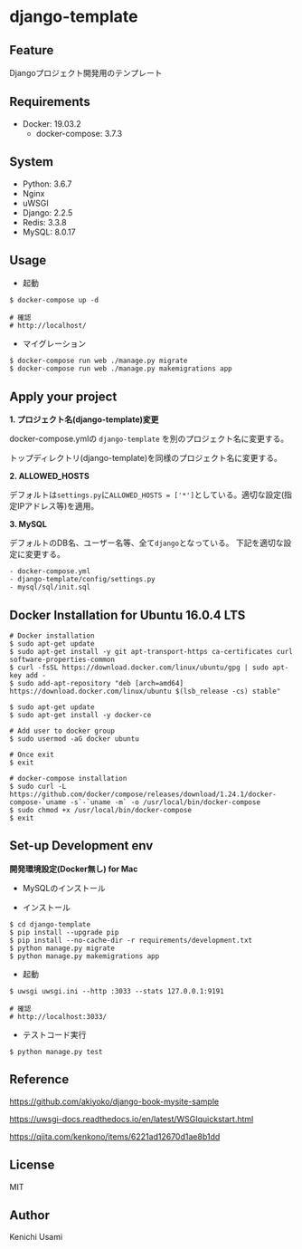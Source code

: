 # django-template

## Feature

Djangoプロジェクト開発用のテンプレート

## Requirements

- Docker: 19.03.2
    - docker-compose: 3.7.3

## System

- Python: 3.6.7
- Nginx
- uWSGI
- Django: 2.2.5
- Redis: 3.3.8
- MySQL: 8.0.17

## Usage

- 起動

```
$ docker-compose up -d

# 確認
# http://localhost/
```

- マイグレーション

```
$ docker-compose run web ./manage.py migrate
$ docker-compose run web ./manage.py makemigrations app
```

## Apply your project

**1. プロジェクト名(django-template)変更**

docker-compose.ymlの `django-template` を別のプロジェクト名に変更する。

トップディレクトリ(django-template)を同様のプロジェクト名に変更する。

**2. ALLOWED_HOSTS**

デフォルトは`settings.py`に`ALLOWED_HOSTS = ['*']`としている。適切な設定(指定IPアドレス等)を適用。

**3. MySQL**

デフォルトのDB名、ユーザー名等、全て`django`となっている。
下記を適切な設定に変更する。

    - docker-compose.yml
    - django-template/config/settings.py
    - mysql/sql/init.sql

## Docker Installation for Ubuntu 16.0.4 LTS
```
# Docker installation
$ sudo apt-get update
$ sudo apt-get install -y git apt-transport-https ca-certificates curl software-properties-common
$ curl -fsSL https://download.docker.com/linux/ubuntu/gpg | sudo apt-key add -
$ sudo add-apt-repository "deb [arch=amd64] https://download.docker.com/linux/ubuntu $(lsb_release -cs) stable"

$ sudo apt-get update
$ sudo apt-get install -y docker-ce

# Add user to docker group
$ sudo usermod -aG docker ubuntu

# Once exit
$ exit

# docker-compose installation
$ sudo curl -L https://github.com/docker/compose/releases/download/1.24.1/docker-compose-`uname -s`-`uname -m` -o /usr/local/bin/docker-compose
$ sudo chmod +x /usr/local/bin/docker-compose
$ exit
```

## Set-up Development env

__開発環境設定(Docker無し) for Mac__

- MySQLのインストール

- インストール
```
$ cd django-template
$ pip install --upgrade pip
$ pip install --no-cache-dir -r requirements/development.txt
$ python manage.py migrate
$ python manage.py makemigrations app
```

- 起動
```
$ uwsgi uwsgi.ini --http :3033 --stats 127.0.0.1:9191

# 確認
# http://localhost:3033/
```

- テストコード実行
```
$ python manage.py test
```

## Reference

https://github.com/akiyoko/django-book-mysite-sample

https://uwsgi-docs.readthedocs.io/en/latest/WSGIquickstart.html

https://qiita.com/kenkono/items/6221ad12670d1ae8b1dd

## License

MIT

##  Author

Kenichi Usami
